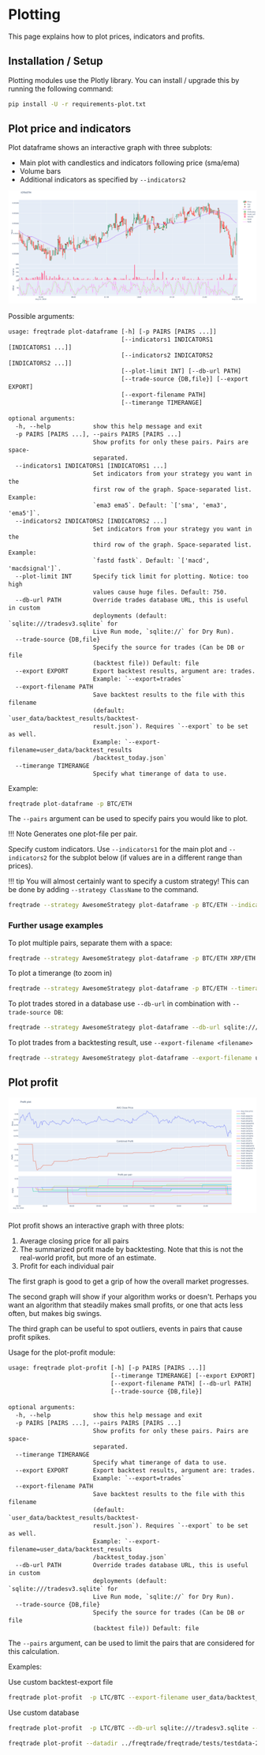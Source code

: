 # Plotting

This page explains how to plot prices, indicators and profits.

## Installation / Setup

Plotting modules use the Plotly library. You can install / upgrade this by running the following command:

``` bash
pip install -U -r requirements-plot.txt
```

## Plot price and indicators

Plot dataframe shows an interactive graph with three subplots:

* Main plot with candlestics and indicators following price (sma/ema)
* Volume bars
* Additional indicators as specified by `--indicators2`

![plot-dataframe](assets/plot-dataframe.png)

Possible arguments:

```
usage: freqtrade plot-dataframe [-h] [-p PAIRS [PAIRS ...]]
                                [--indicators1 INDICATORS1 [INDICATORS1 ...]]
                                [--indicators2 INDICATORS2 [INDICATORS2 ...]]
                                [--plot-limit INT] [--db-url PATH]
                                [--trade-source {DB,file}] [--export EXPORT]
                                [--export-filename PATH]
                                [--timerange TIMERANGE]

optional arguments:
  -h, --help            show this help message and exit
  -p PAIRS [PAIRS ...], --pairs PAIRS [PAIRS ...]
                        Show profits for only these pairs. Pairs are space-
                        separated.
  --indicators1 INDICATORS1 [INDICATORS1 ...]
                        Set indicators from your strategy you want in the
                        first row of the graph. Space-separated list. Example:
                        `ema3 ema5`. Default: `['sma', 'ema3', 'ema5']`.
  --indicators2 INDICATORS2 [INDICATORS2 ...]
                        Set indicators from your strategy you want in the
                        third row of the graph. Space-separated list. Example:
                        `fastd fastk`. Default: `['macd', 'macdsignal']`.
  --plot-limit INT      Specify tick limit for plotting. Notice: too high
                        values cause huge files. Default: 750.
  --db-url PATH         Override trades database URL, this is useful in custom
                        deployments (default: `sqlite:///tradesv3.sqlite` for
                        Live Run mode, `sqlite://` for Dry Run).
  --trade-source {DB,file}
                        Specify the source for trades (Can be DB or file
                        (backtest file)) Default: file
  --export EXPORT       Export backtest results, argument are: trades.
                        Example: `--export=trades`
  --export-filename PATH
                        Save backtest results to the file with this filename
                        (default: `user_data/backtest_results/backtest-
                        result.json`). Requires `--export` to be set as well.
                        Example: `--export-filename=user_data/backtest_results
                        /backtest_today.json`
  --timerange TIMERANGE
                        Specify what timerange of data to use.

```

Example:

``` bash
freqtrade plot-dataframe -p BTC/ETH
```

The `--pairs` argument can be used to specify pairs you would like to plot.

!!! Note
    Generates one plot-file per pair.

Specify custom indicators.
Use `--indicators1` for the main plot and `--indicators2` for the subplot below (if values are in a different range than prices).

!!! tip
    You will almost certainly want to specify a custom strategy! This can be done by adding `--strategy ClassName` to the command.

``` bash
freqtrade --strategy AwesomeStrategy plot-dataframe -p BTC/ETH --indicators1 sma ema --indicators2 macd
```

### Further usage examples

To plot multiple pairs, separate them with a space:

``` bash
freqtrade --strategy AwesomeStrategy plot-dataframe -p BTC/ETH XRP/ETH
```

To plot a timerange (to zoom in)

``` bash
freqtrade --strategy AwesomeStrategy plot-dataframe -p BTC/ETH --timerange=20180801-20180805
```

To plot trades stored in a database use `--db-url` in combination with `--trade-source DB`:

``` bash
freqtrade --strategy AwesomeStrategy plot-dataframe --db-url sqlite:///tradesv3.dry_run.sqlite -p BTC/ETH --trade-source DB
```

To plot trades from a backtesting result, use `--export-filename <filename>`

``` bash
freqtrade --strategy AwesomeStrategy plot-dataframe --export-filename user_data/backtest_results/backtest-result.json -p BTC/ETH
```

## Plot profit

![plot-profit](assets/plot-profit.png)

Plot profit shows an interactive graph with three plots:

1) Average closing price for all pairs
2) The summarized profit made by backtesting.
   Note that this is not the real-world profit, but more of an estimate.
3) Profit for each individual pair

The first graph is good to get a grip of how the overall market progresses.

The second graph will show if your algorithm works or doesn't.
Perhaps you want an algorithm that steadily makes small profits, or one that acts less often, but makes big swings.

The third graph can be useful to spot outliers, events in pairs that cause profit spikes.

Usage for the plot-profit module:

```
usage: freqtrade plot-profit [-h] [-p PAIRS [PAIRS ...]]
                             [--timerange TIMERANGE] [--export EXPORT]
                             [--export-filename PATH] [--db-url PATH]
                             [--trade-source {DB,file}]

optional arguments:
  -h, --help            show this help message and exit
  -p PAIRS [PAIRS ...], --pairs PAIRS [PAIRS ...]
                        Show profits for only these pairs. Pairs are space-
                        separated.
  --timerange TIMERANGE
                        Specify what timerange of data to use.
  --export EXPORT       Export backtest results, argument are: trades.
                        Example: `--export=trades`
  --export-filename PATH
                        Save backtest results to the file with this filename
                        (default: `user_data/backtest_results/backtest-
                        result.json`). Requires `--export` to be set as well.
                        Example: `--export-filename=user_data/backtest_results
                        /backtest_today.json`
  --db-url PATH         Override trades database URL, this is useful in custom
                        deployments (default: `sqlite:///tradesv3.sqlite` for
                        Live Run mode, `sqlite://` for Dry Run).
  --trade-source {DB,file}
                        Specify the source for trades (Can be DB or file
                        (backtest file)) Default: file

```

The `--pairs`  argument, can be used to limit the pairs that are considered for this calculation.

Examples:

Use custom backtest-export file

``` bash
freqtrade plot-profit  -p LTC/BTC --export-filename user_data/backtest_results/backtest-result-Strategy005.json
```

Use custom database

``` bash
freqtrade plot-profit  -p LTC/BTC --db-url sqlite:///tradesv3.sqlite --trade-source DB
```

``` bash
freqtrade plot-profit --datadir ../freqtrade/freqtrade/tests/testdata-20171221/ -p LTC/BTC
```

